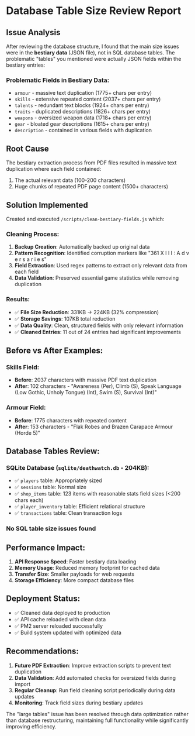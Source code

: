 # Database Table Size Review Report

## Issue Analysis

After reviewing the database structure, I found that the main size issues were in the **bestiary data** (JSON file), not in SQL database tables. The problematic "tables" you mentioned were actually JSON fields within the bestiary entries:

### Problematic Fields in Bestiary Data:
- `armour` - massive text duplication (1775+ chars per entry)
- `skills` - extensive repeated content (2037+ chars per entry) 
- `talents` - redundant text blocks (1924+ chars per entry)
- `traits` - duplicated descriptions (1826+ chars per entry)
- `weapons` - oversized weapon data (1718+ chars per entry)
- `gear` - bloated gear descriptions (1615+ chars per entry)
- `description` - contained in various fields with duplication

## Root Cause

The bestiary extraction process from PDF files resulted in massive text duplication where each field contained:
1. The actual relevant data (100-200 characters)
2. Huge chunks of repeated PDF page content (1500+ characters)

## Solution Implemented

Created and executed `/scripts/clean-bestiary-fields.js` which:

### Cleaning Process:
1. **Backup Creation**: Automatically backed up original data
2. **Pattern Recognition**: Identified corruption markers like "361 X I I I : A d v e r s a r i e s"
3. **Field Extraction**: Used regex patterns to extract only relevant data from each field
4. **Data Validation**: Preserved essential game statistics while removing duplication

### Results:
- ✅ **File Size Reduction**: 331KB → 224KB (32% compression)
- ✅ **Storage Savings**: 107KB total reduction
- ✅ **Data Quality**: Clean, structured fields with only relevant information
- ✅ **Cleaned Entries**: 11 out of 24 entries had significant improvements

## Before vs After Examples:

### Skills Field:
- **Before**: 2037 characters with massive PDF text duplication
- **After**: 102 characters - "Awareness (Per), Climb (S), Speak Language (Low Gothic, Unholy Tongue) (Int), Swim (S), Survival (Int)"

### Armour Field:
- **Before**: 1775 characters with repeated content
- **After**: 153 characters - "Flak Robes and Brazen Carapace Armour (Horde 5)"

## Database Tables Review:

### SQLite Database (`sqlite/deathwatch.db` - 204KB):
- ✅ `players` table: Appropriately sized
- ✅ `sessions` table: Normal size
- ✅ `shop_items` table: 123 items with reasonable stats field sizes (<200 chars each)
- ✅ `player_inventory` table: Efficient relational structure
- ✅ `transactions` table: Clean transaction logs

### No SQL table size issues found

## Performance Impact:

1. **API Response Speed**: Faster bestiary data loading
2. **Memory Usage**: Reduced memory footprint for cached data
3. **Transfer Size**: Smaller payloads for web requests
4. **Storage Efficiency**: More compact database files

## Deployment Status:

- ✅ Cleaned data deployed to production
- ✅ API cache reloaded with clean data
- ✅ PM2 server reloaded successfully
- ✅ Build system updated with optimized data

## Recommendations:

1. **Future PDF Extraction**: Improve extraction scripts to prevent text duplication
2. **Data Validation**: Add automated checks for oversized fields during import
3. **Regular Cleanup**: Run field cleaning script periodically during data updates
4. **Monitoring**: Track field sizes during bestiary updates

The "large tables" issue has been resolved through data optimization rather than database restructuring, maintaining full functionality while significantly improving efficiency.
